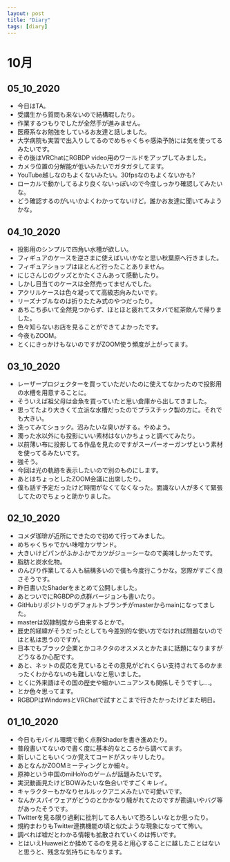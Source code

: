 ```yaml
---
layout: post
title: "Diary"
tags: [diary]
---
```


# 10月
## 05_10_2020
* 今日はTA。
* 受講生から質問も来ないので結構暇したり。
* 作業するつもりでしたが全然手が進みません。
* 医療系なお勉強をしているお友達と話しました。
* 大学病院も実習で出入りしてるのでめちゃくちゃ感染予防には気を使ってるみたいです。
* その後はVRChatにRGBDP video用のワールドをアップしてみました。
* カメラ位置の分解能が低いみたいでガタガタしてます。
* YouTube越しなのもよくないみたい。30fpsなのもよくないかも?
* ローカルで動かしてるより良くないっぽいので今度しっかり確認してみたいな。
* どう確認するのがいいかよくわかってないけど。誰かお友達に聞いてみようかな。

## 04_10_2020
* 投影用のシンプルで四角い水槽が欲しい。
* フィギュアのケースを逆さまに使えばいいかなと思い秋葉原へ行きました。
* フィギュアショップはほとんど行ったことありません。
* にじさんじのグッズとかたくさんあって感動したり。
* しかし目当てのケースは全然売ってませんでした。
* アクリルケースは色々凝ってて高級志向みたいです。
* リーズナブルなのは折りたたみ式のやつだったり。
* あちこち歩いて全然見つからず、ほとほと疲れてスタバで紅茶飲んで帰りました。
* 色々知らないお店を見ることができてよかったです。
* 今夜もZOOM。
* とくにきっかけもないのですがZOOM使う頻度が上がってます。

## 03_10_2020
* レーザープロジェクターを買っていただいたのに使えてなかったので投影用の水槽を用意することに。
* そういえば祖父母は金魚を買っていたと思い倉庫から出してきました。
* 思ってたより大きくて立派な水槽だったのでプラスチック製の方に。それでも大きい。
* 洗ってみてショック。沼みたいな臭いがする。やめよう。
* 濁った水以外にも投影にいい素材はないかちょっと調べてみたり。
* 以前薄い布に投影してる作品を見たのですがスーパーオーガンザという素材を使ってるみたいです。
* 強そう。
* 今回は光の軌跡を表示したいので別のものにします。
* あとはちょっとしたZOOM会議に出席したり。
* 僕も話す予定だったけど時間がなくてなくなった。面識ない人が多くて緊張してたのでちょっと助かりました。

## 02_10_2020
* コメダ珈琲が近所にできたので初めて行ってみました。
* めちゃくちゃでかい味噌カツサンド。
* 大きいけどパンがふかふかでカツがジューシーなので美味しかったです。
* 脂肪と炭水化物。
* のんびり作業してる人も結構多いので僕も今度行こうかな。窓際がすごく良さそうです。
* 昨日書いたShaderをまとめて公開しました。
* あとついでにRGBDPの点群バージョンも書いたり。
* GitHubリポジトリのデフォルトブランチがmasterからmainになってました。
* masterは奴隷制度から由来するとかで。
* 歴史的経緯がそうだったとしても今差別的な使い方でなければ問題ないのではと私は思うのですが。
* 日本でもブラック企業とかコネクタのオスメスとかたまに話題になりますがどうなるか心配です。
* あと、ネットの反応を見ているとその意見がどれくらい支持されてるのかまったくわからないのも難しいなと思いました。
* とくに外来語はその国の歴史や細かいニュアンスも関係しそうですし…。
* とか色々思ってます。
* RGBDPはWindowsとVRChatで試すとこまで行きたかったけどまた明日。

## 01_10_2020
* 今日もモバイル環境で動く点群Shaderを書き進めたり。
* 普段書いてないので書く度に基本的なところから調べてます。
* 新しいこともいくつか覚えてコードがスッキリしたり。
* あとなんかZOOMミーティングとか細々。
* 原神という中国のmiHoYoのゲームが話題みたいです。
* 実況動画見たけどBOWみたいな色合いですごくキレイ。
* キャラクターもかなりセルルックアニメみたいで可愛いです。
* なんかスパイウェアがどうのとかかなり騒がれてたのですが勘違いやバグ等があったそうです。
* Twitterを見る限り過剰に批判してる人もいて恐ろしいなとか思ったり。
* 規約まわりもTwitter連携機能の頃と似たような現象になってて怖い。
* 調べれば嘘だとわかる情報も拡散されていくのは怖いです。
* とはいえHuaweiとか揉めてるのを見ると用心することに越したことはないと思うと、残念な気持ちにもなります。
